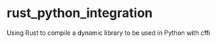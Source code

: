 rust_python_integration
=======================

Using Rust to compile a dynamic library to be used in Python with cffi
